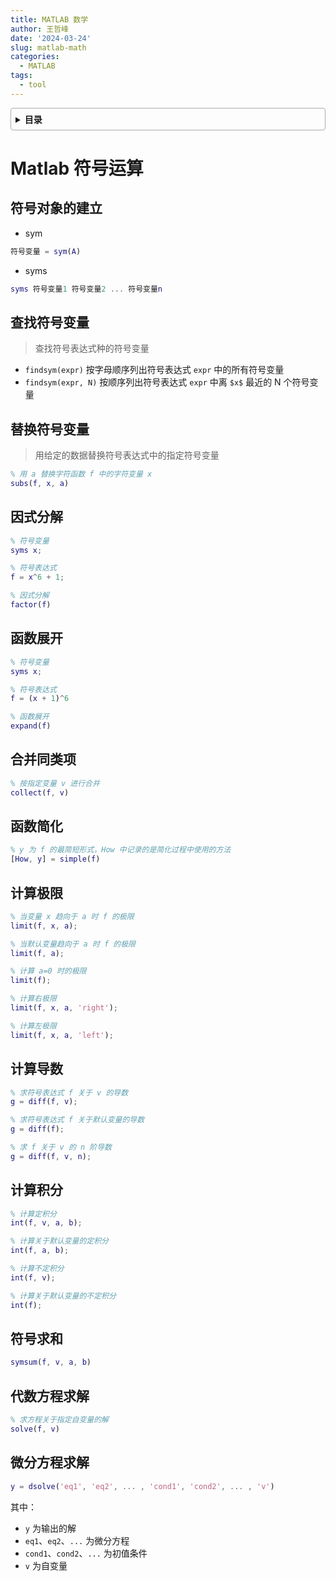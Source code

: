 ```yaml
---
title: MATLAB 数学
author: 王哲峰
date: '2024-03-24'
slug: matlab-math
categories:
  - MATLAB
tags:
  - tool
---
```


<style>
details {
    border: 1px solid #aaa;
    border-radius: 4px;
    padding: .5em .5em 0;
}
summary {
    font-weight: bold;
    margin: -.5em -.5em 0;
    padding: .5em;
}
details[open] {
    padding: .5em;
}
details[open] summary {
    border-bottom: 1px solid #aaa;
    margin-bottom: .5em;
}
img {
    pointer-events: none;
}
</style>

<details><summary>目录</summary><p>

- [Matlab 符号运算](#matlab-符号运算)
  - [符号对象的建立](#符号对象的建立)
  - [查找符号变量](#查找符号变量)
  - [替换符号变量](#替换符号变量)
  - [因式分解](#因式分解)
  - [函数展开](#函数展开)
  - [合并同类项](#合并同类项)
  - [函数简化](#函数简化)
  - [计算极限](#计算极限)
  - [计算导数](#计算导数)
  - [计算积分](#计算积分)
  - [符号求和](#符号求和)
  - [代数方程求解](#代数方程求解)
  - [微分方程求解](#微分方程求解)
</p></details><p></p>

# Matlab 符号运算

## 符号对象的建立

* sym

```matlab
符号变量 = sym(A)
```

* syms

```matlab
syms 符号变量1 符号变量2 ... 符号变量n
```

## 查找符号变量

> 查找符号表达式种的符号变量

* `findsym(expr)` 按字母顺序列出符号表达式 `expr` 中的所有符号变量
* `findsym(expr, N)` 按顺序列出符号表达式 `expr` 中离 `$x$` 最近的 N 个符号变量

## 替换符号变量

> 用给定的数据替换符号表达式中的指定符号变量


```matlab
% 用 a 替换字符函数 f 中的字符变量 x
subs(f, x, a)
```

## 因式分解

```matlab
% 符号变量
syms x;

% 符号表达式
f = x^6 + 1;

% 因式分解
factor(f)
```

## 函数展开

```matlab
% 符号变量
syms x;

% 符号表达式
f = (x + 1)^6

% 函数展开
expand(f)
```

## 合并同类项

```matlab
% 按指定变量 v 进行合并
collect(f, v)
```

## 函数简化

```matlab
% y 为 f 的最简短形式，How 中记录的是简化过程中使用的方法
[How, y] = simple(f)
```

## 计算极限

```matlab
% 当变量 x 趋向于 a 时 f 的极限
limit(f, x, a);

% 当默认变量趋向于 a 时 f 的极限
limit(f, a);

% 计算 a=0 时的极限
limit(f);

% 计算右极限
limit(f, x, a, 'right');

% 计算左极限
limit(f, x, a, 'left');
```

## 计算导数

```matlab
% 求符号表达式 f 关于 v 的导数
g = diff(f, v);

% 求符号表达式 f 关于默认变量的导数
g = diff(f);

% 求 f 关于 v 的 n 阶导数
g = diff(f, v, n);
```


## 计算积分

```matlab
% 计算定积分
int(f, v, a, b);

% 计算关于默认变量的定积分
int(f, a, b);

% 计算不定积分
int(f, v);

% 计算关于默认变量的不定积分
int(f);
```

## 符号求和

```matlab
symsum(f, v, a, b)
```

## 代数方程求解

```matlab
% 求方程关于指定自变量的解
solve(f, v)
```

## 微分方程求解

```matlab
y = dsolve('eq1', 'eq2', ... , 'cond1', 'cond2', ... , 'v')
```

其中：

* `y` 为输出的解
* `eq1`、`eq2`、`...` 为微分方程
* `cond1`、`cond2`、`...` 为初值条件
* `v` 为自变量